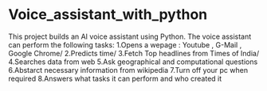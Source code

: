# Voice_assistant_with_python
This project builds an AI voice assistant using Python.
The voice assistant can perform the following tasks:
1.Opens a wepage : Youtube , G-Mail , Google Chrome/
2.Predicts time/
3.Fetch Top headlines from Times of India/
4.Searches data from web 
5.Ask geographical and computational questions 
6.Abstarct necessary information from wikipedia 
7.Turn off your pc when required 
8.Answers what tasks it can perform and who created it 
